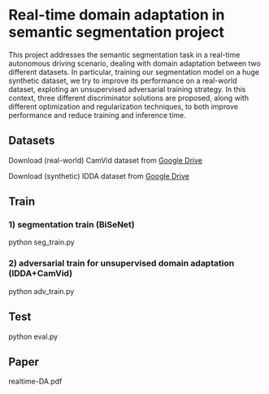 # Real-time domain adaptation in semantic segmentation project
This project addresses the semantic segmentation task in a real-time autonomous driving scenario, dealing with domain adaptation between two different datasets. In particular, training our segmentation model on a huge synthetic dataset, we try to improve its performance on a real-world dataset, exploting an unsupervised adversarial training strategy. In this context, three different discriminator solutions are proposed, along with different optimization and regularization techniques, to both improve performance and reduce training and inference time.  

## Datasets
Download (real-world) CamVid dataset from [Google Drive](https://drive.google.com/file/d/1CKtkLRVU4tGbqLSyFEtJMoZV2ZZ2KDeA/view?usp=sharing) 

Download (synthetic) IDDA dataset from [Google Drive](https://drive.google.com/file/d/1GiUjXp1YBvnJjAf1un07hdHFUrchARa0/view)
  
## Train
### 1) segmentation train (BiSeNet)
python seg_train.py
### 2) adversarial train for unsupervised domain adaptation (IDDA+CamVid)
python adv_train.py

## Test
python eval.py

## Paper
realtime-DA.pdf
